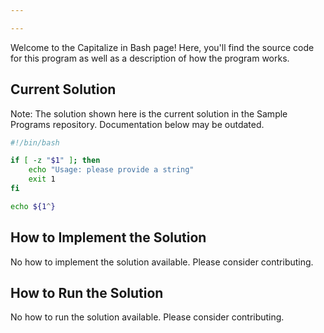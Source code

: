 ```yaml
---

---
```


Welcome to the Capitalize in Bash page! Here, you'll find the source code for this program as well as a description of how the program works.

## Current Solution

Note: The solution shown here is the current solution in the Sample Programs repository. Documentation below may be outdated.

```Bash
#!/bin/bash

if [ -z "$1" ]; then
    echo "Usage: please provide a string"
    exit 1
fi

echo ${1^}

```

## How to Implement the Solution

No how to implement the solution available. Please consider contributing.

## How to Run the Solution

No how to run the solution available. Please consider contributing.